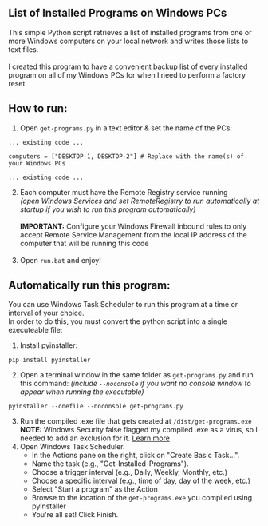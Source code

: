 ## List of Installed Programs on Windows PCs
This simple Python script retrieves a list of installed programs from one or more Windows computers on your local network and writes those lists to text files.<br><br>
I created this program to have a convenient backup list of every installed program on all of my Windows PCs for when I need to perform a factory reset

## How to run:
1. Open `get-programs.py` in a text editor & set the name of the PCs:
```
... existing code ...

computers = ["DESKTOP-1, DESKTOP-2"] # Replace with the name(s) of your Windows PCs

... existing code ...
```
2. Each computer must have the Remote Registry service running<br>
*(open Windows Services and set RemoteRegistry to run automatically at startup if you wish to run this program automatically)* <br><br>
**IMPORTANT:** Configure your Windows Firewall inbound rules to only accept Remote Service Management from the local IP address of the computer that will be running this code<br><br>
4. Open `run.bat` and enjoy!

## Automatically run this program:
You can use Windows Task Scheduler to run this program at a time or interval of your choice.<br>
In order to do this, you must convert the python script into a single executeable file:

1. Install pyinstaller:
```
pip install pyinstaller
```
2. Open a terminal window in the same folder as `get-programs.py` and run this command:
*(include `--noconsole` if you want no console window to appear when running the executable)*
```
pyinstaller --onefile --noconsole get-programs.py
```
3. Run the compiled .exe file that gets created at `/dist/get-programs.exe`<br>
**NOTE:** Windows Security false flagged my compiled .exe as a virus, so I needed to add an exclusion for it. [Learn more](https://support.microsoft.com/en-us/windows/add-an-exclusion-to-windows-security-811816c0-4dfd-af4a-47e4-c301afe13b26)
5. Open Windows Task Scheduler.
    - In the Actions pane on the right, click on "Create Basic Task...".
    - Name the task (e.g., "Get-Installed-Programs").
    - Choose a trigger interval (e.g., Daily, Weekly, Monthly, etc.)
    - Choose a specific interval (e.g., time of day, day of the week, etc.)
    - Select "Start a program" as the Action
    - Browse to the location of the `get-programs.exe` you compiled using pyinstaller
    - You're all set! Click Finish.
